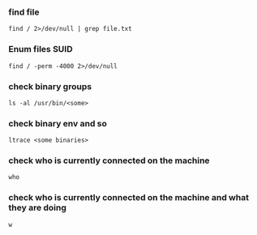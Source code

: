 ### find file
`find / 2>/dev/null | grep file.txt`

### Enum files SUID
`find / -perm -4000 2>/dev/null`

### check binary groups
`ls -al /usr/bin/<some>`

### check binary env and so
`ltrace <some binaries>`
### check who is currently connected on the machine
`who`
### check who is currently connected on the machine and what they are doing
`w`
